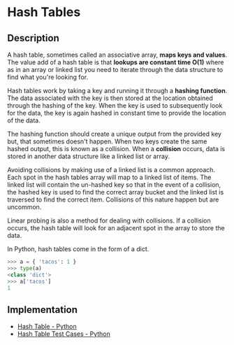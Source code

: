 # Hash Tables
## Description
A hash table, sometimes called an associative array, **maps keys and values**. The value add of a hash table is that **lookups are constant time O(1)** where as in an array or linked list you need to iterate through the data structure to find what you're looking for.

Hash tables work by taking a key and running it through a **hashing function**. The data associated with the key is then stored at the location obtained through the hashing of the key. When the key is used to subsequently look for the data, the key is again hashed in constant time to provide the location of the data.

The hashing function should create a unique output from the provided key but, that sometimes doesn't happen. When two keys create the same hashed output, this is known as a collision. When a **collision** occurs, data is stored in another data structure like a linked list or array.

Avoiding collisions by making use of a linked list is a common approach. Each spot in the hash tables array will map to a linked list of items. The linked list will contain the un-hashed key so that in the event of a collision, the hashed key is used to find the correct array bucket and the linked list is traversed to find the correct item. Collisions of this nature happen but are uncommon.

Linear probing is also a method for dealing with collisions. If a collision occurs, the hash table will look for an adjacent spot in the array to store the data. 

In Python, hash tables come in the form of a dict.
```python
>>> a = { 'tacos': 1 }
>>> type(a)
<class 'dict'>
>>> a['tacos']
1
```

## Implementation
- [Hash Table - Python](./hash_table.py)
- [Hash Table Test Cases - Python](./hash_table_test.py)
